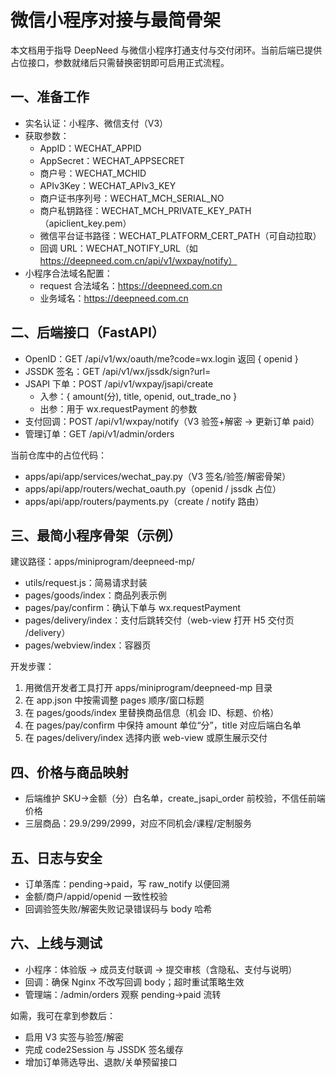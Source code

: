 # 微信小程序对接与最简骨架

本文档用于指导 DeepNeed 与微信小程序打通支付与交付闭环。当前后端已提供占位接口，参数就绪后只需替换密钥即可启用正式流程。

## 一、准备工作
- 实名认证：小程序、微信支付（V3）
- 获取参数：
  - AppID：WECHAT_APPID
  - AppSecret：WECHAT_APPSECRET
  - 商户号：WECHAT_MCHID
  - APIv3Key：WECHAT_APIv3_KEY
  - 商户证书序列号：WECHAT_MCH_SERIAL_NO
  - 商户私钥路径：WECHAT_MCH_PRIVATE_KEY_PATH（apiclient_key.pem）
  - 微信平台证书路径：WECHAT_PLATFORM_CERT_PATH（可自动拉取）
  - 回调 URL：WECHAT_NOTIFY_URL（如 https://deepneed.com.cn/api/v1/wxpay/notify）
- 小程序合法域名配置：
  - request 合法域名：https://deepneed.com.cn
  - 业务域名：https://deepneed.com.cn

## 二、后端接口（FastAPI）
- OpenID：GET /api/v1/wx/oauth/me?code=wx.login 返回 { openid }
- JSSDK 签名：GET /api/v1/wx/jssdk/sign?url=
- JSAPI 下单：POST /api/v1/wxpay/jsapi/create
  - 入参：{ amount(分), title, openid, out_trade_no }
  - 出参：用于 wx.requestPayment 的参数
- 支付回调：POST /api/v1/wxpay/notify（V3 验签+解密 → 更新订单 paid）
- 管理订单：GET /api/v1/admin/orders

当前仓库中的占位代码：
- apps/api/app/services/wechat_pay.py（V3 签名/验签/解密骨架）
- apps/api/app/routers/wechat_oauth.py（openid / jssdk 占位）
- apps/api/app/routers/payments.py（create / notify 路由）

## 三、最简小程序骨架（示例）
建议路径：apps/miniprogram/deepneed-mp/
- utils/request.js：简易请求封装
- pages/goods/index：商品列表示例
- pages/pay/confirm：确认下单与 wx.requestPayment
- pages/delivery/index：支付后跳转交付（web-view 打开 H5 交付页 /delivery）
- pages/webview/index：容器页

开发步骤：
1) 用微信开发者工具打开 apps/miniprogram/deepneed-mp 目录
2) 在 app.json 中按需调整 pages 顺序/窗口标题
3) 在 pages/goods/index 里替换商品信息（机会 ID、标题、价格）
4) 在 pages/pay/confirm 中保持 amount 单位“分”，title 对应后端白名单
5) 在 pages/delivery/index 选择内嵌 web-view 或原生展示交付

## 四、价格与商品映射
- 后端维护 SKU→金额（分）白名单，create_jsapi_order 前校验，不信任前端价格
- 三层商品：29.9/299/2999，对应不同机会/课程/定制服务

## 五、日志与安全
- 订单落库：pending→paid，写 raw_notify 以便回溯
- 金额/商户/appid/openid 一致性校验
- 回调验签失败/解密失败记录错误码与 body 哈希

## 六、上线与测试
- 小程序：体验版 → 成员支付联调 → 提交审核（含隐私、支付与说明）
- 回调：确保 Nginx 不改写回调 body；超时重试策略生效
- 管理端：/admin/orders 观察 pending→paid 流转

如需，我可在拿到参数后：
- 启用 V3 实签与验签/解密
- 完成 code2Session 与 JSSDK 签名缓存
- 增加订单筛选导出、退款/关单预留接口




